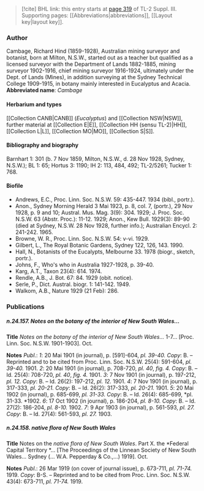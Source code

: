 > [!cite] BHL link: this entry starts at [page 319](https://www.biodiversitylibrary.org/page/33266626) of TL-2 Suppl. III.
> Supporting pages: [[Abbreviations|abbreviations]], [[Layout key|layout key]].

### Author

Cambage, Richard Hind (1859-1928), Australian mining surveyor and botanist, born at Milton, N.S.W., started out as a teacher but qualified as a licensed surveyor with the Department of Lands 1882-1885, mining surveyor 1902-1916, chief mining surveyor 1916-1924, ultimately under the Dept. of Lands (Mines), in addition surveying at the Sydney Technical College 1909-1915, in botany mainly interested in Eucalyptus and Acacia. 
**Abbreviated name**: *Cambage*

#### Herbarium and types

[[Collection CANB|CANB]] (*Eucalyptus*) and [[Collection NSW|NSW]], further material at [[Collection E|E]], [[Collection HH (sensu TL-2)|HH]], [[Collection L|L]], [[Collection MO|MO]], [[Collection S|S]].

#### Bibliography and biography

Barnhart 1: 301 (b. 7 Nov 1859, Milton, N.S.W., d. 28 Nov 1928, Sydney, N.S.W.); BL 1: 65; Hortus 3: 1190; IH 2: 113, 484, 492; TL-2/5261; Tucker 1: 768.

#### Biofile

- Andrews, E.C., Proc. Linn. Soc. N.S.W. 59: 435-447. 1934 (bibl., portr.).
- Anon., Sydney Morning Herald 3 Mai 1923, p. 8, col. 7, (portr.), 29 Nov 1928, p. 9 and 10; Austral. Mus. Mag. 3(9): 304. 1929; J. Proc. Soc. N.S.W. 63 (Abstr. Proc.): 11-12. 1929; Anon., Kew Bull. 1929(3): 89-90 (died at Sydney, N.S.W. 28 Nov 1928, further info.); Australian Encycl. 2: 241-242. 1965.
- Browne, W. R., Proc. Linn. Soc. N.S.W. 54: v-vi. 1929.
- Gilbert, L., The Royal Botanic Gardens, Sydney 122, 126, 143. 1990.
- Hall, N., Botanists of the Eucalypts, Melbourne 33. 1978 (biogr., sketch, portr.).
- Johns, F., Who's who in Australia 1927-1928, p. 39-40.
- Karg, A.T., Taxon 23(4): 614. 1974.
- Rendle, A.B., J. Bot. 67: 84. 1929 (obit. notice).
- Serle, P., Dict. Austral. biogr. 1: 141-142. 1949.
- Walkom, A.B., Nature 1929 (21 Feb): 286.

### Publications

##### n.24.157. Notes on the botany of the interior of New South Wales...

**Title**
*Notes on the botany of the interior of New South Wales...* 1-7... \[Proc. Linn. Soc. N.S.W. 1901-1903\]. Oct.

**Notes**
*Publ*.: *1*: 20 Mai 1901 (in journal), p. \[591\]-604, *pl. 39-40.* *Copy*: B. – Reprinted and to be cited from Proc. Linn. Soc. N.S.W. 25(4): 591-604, *pl. 39-40.* 1901.
*2*: 20 Mai 1901 (in journal), p. 708-720, *pl. 40*, *fig. 4.* *Copy*: B. – Id. 25(4): 708-720, *pl. 40*, *fig. 4.* 1901.
*3*: 7 Nov 1901 (in journal), p. 197-212, *pl. 12.* *Copy*: B. – Id. 26(2): 197-212, *pl. 12.* 1901.
*4*: 7 Nov 1901 (in journal), p. 317-333, *pl. 20-21.* *Copy*: B. – Id. 26(2): 317-333, *pl. 20-21.* 1901.
*5*: 20 Mai 1902 (in journal), p. 685-699, *pl. 31-33. Copy*: B. – Id. 26(4): 685-699, *pl. 31-33. *1902.
*6*: 17 Oct 1902 (in journal), p. 186-204, *pl. 8-10.* *Copy*: B. – Id. 27(2): 186-204, *pl. 8-10.* 1902.
*7*: 9 Apr 1903 (in journal), p. 561-593, *pl. 27. Copy*: B. – Id. 27(4): 561-593, *pl. 27.* 1903.

##### n.24.158. native flora of New South Wales

**Title**
Notes on the *native flora of New South Wales*. Part X. the *Federal Capital Territory *... \[The Proceedings of the Linnean Society of New South Wales... Sydney (... W.A. Pepperday & Co.,...) 1919\]. Oct.

**Notes**
*Publ*.: 26 Mar 1919 (on cover of journal issue), p. 673-711, *pl. 71-74.* 1919. *Copy*: B-S. – Reprinted and to be cited from Proc. Linn. Soc. N.S.W. 43(4): 673-711, *pl. 71-74.* 1919.

